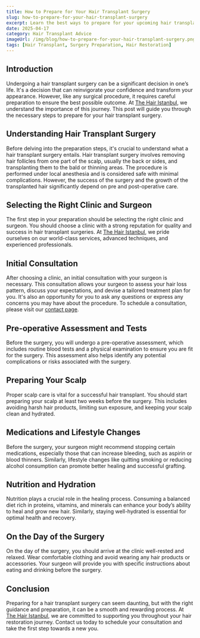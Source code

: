```yaml
---
title: How to Prepare for Your Hair Transplant Surgery
slug: how-to-prepare-for-your-hair-transplant-surgery
excerpt: Learn the best ways to prepare for your upcoming hair transplant surgery to ensure a successful operation and optimal results.
date: 2025-04-17
category: Hair Transplant Advice
imageUrl: /img/blog/how-to-prepare-for-your-hair-transplant-surgery.png
tags: [Hair Transplant, Surgery Preparation, Hair Restoration]
---
```


<h2>Introduction</h2>
<p>Undergoing a hair transplant surgery can be a significant decision in one’s life. It's a decision that can reinvigorate your confidence and transform your appearance. However, like any surgical procedure, it requires careful preparation to ensure the best possible outcome. At <a href="https://thehairistanbul.com">The Hair Istanbul</a>, we understand the importance of this journey. This post will guide you through the necessary steps to prepare for your hair transplant surgery.</p>

<h2>Understanding Hair Transplant Surgery</h2>
<p>Before delving into the preparation steps, it's crucial to understand what a hair transplant surgery entails. Hair transplant surgery involves removing hair follicles from one part of the scalp, usually the back or sides, and transplanting them to the bald or thinning areas. The procedure is performed under local anesthesia and is considered safe with minimal complications. However, the success of the surgery and the growth of the transplanted hair significantly depend on pre and post-operative care.</p>

<h2>Selecting the Right Clinic and Surgeon</h2>
<p>The first step in your preparation should be selecting the right clinic and surgeon. You should choose a clinic with a strong reputation for quality and success in hair transplant surgeries. At <a href="https://thehairistanbul.com">The Hair Istanbul</a>, we pride ourselves on our world-class services, advanced techniques, and experienced professionals.</p>

<h2>Initial Consultation</h2>
<p>After choosing a clinic, an initial consultation with your surgeon is necessary. This consultation allows your surgeon to assess your hair loss pattern, discuss your expectations, and devise a tailored treatment plan for you. It's also an opportunity for you to ask any questions or express any concerns you may have about the procedure. To schedule a consultation, please visit our <a href="https://thehairistanbul.com/contact">contact page</a>.</p>

<h2>Pre-operative Assessment and Tests</h2>
<p>Before the surgery, you will undergo a pre-operative assessment, which includes routine blood tests and a physical examination to ensure you are fit for the surgery. This assessment also helps identify any potential complications or risks associated with the surgery.</p>

<h2>Preparing Your Scalp</h2>
<p>Proper scalp care is vital for a successful hair transplant. You should start preparing your scalp at least two weeks before the surgery. This includes avoiding harsh hair products, limiting sun exposure, and keeping your scalp clean and hydrated.</p>

<h2>Medications and Lifestyle Changes</h2>
<p>Before the surgery, your surgeon might recommend stopping certain medications, especially those that can increase bleeding, such as aspirin or blood thinners. Similarly, lifestyle changes like quitting smoking or reducing alcohol consumption can promote better healing and successful grafting.</p>

<h2>Nutrition and Hydration</h2>
<p>Nutrition plays a crucial role in the healing process. Consuming a balanced diet rich in proteins, vitamins, and minerals can enhance your body’s ability to heal and grow new hair. Similarly, staying well-hydrated is essential for optimal health and recovery.</p>

<h2>On the Day of the Surgery</h2>
<p>On the day of the surgery, you should arrive at the clinic well-rested and relaxed. Wear comfortable clothing and avoid wearing any hair products or accessories. Your surgeon will provide you with specific instructions about eating and drinking before the surgery.</p>

<h2>Conclusion</h2>
<p>Preparing for a hair transplant surgery can seem daunting, but with the right guidance and preparation, it can be a smooth and rewarding process. At <a href="https://thehairistanbul.com">The Hair Istanbul</a>, we are committed to supporting you throughout your hair restoration journey. Contact us today to schedule your consultation and take the first step towards a new you.</p>